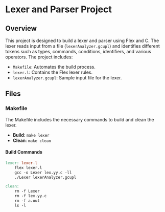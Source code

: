 # Lexer and Parser Project

## Overview
This project is designed to build a lexer and parser using Flex and C. The lexer reads input from a file (`lexerAnalyzer.gcupl`) and identifies different tokens such as types, commands, conditions, identifiers, and various operators. The project includes:

- `Makefile`: Automates the build process.
- `lexer.l`: Contains the Flex lexer rules.
- `lexerAnalyzer.gcupl`: Sample input file for the lexer.

## Files

### Makefile
The Makefile includes the necessary commands to build and clean the lexer.

- **Build**: `make lexer`
- **Clean**: `make clean`

#### Build Commands
```makefile
lexer: lexer.l
    flex lexer.l
    gcc -o Lexer lex.yy.c -ll
    ./Lexer lexerAnalyzer.gcupl

clean:
    rm -f Lexer
    rm -f lex.yy.c
    rm -f a.out
    ls -l
